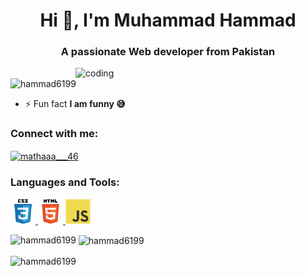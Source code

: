 
<h1 align="center">Hi 👋, I'm Muhammad Hammad</h1>
<h3 align="center">A passionate Web developer from Pakistan</h3>
<img align="right"alt="coding" width="400" src="https://www.google.com/imgres?q=animated%20coding%20gif&imgurl=https%3A%2F%2Fmiro.medium.com%2Fv2%2Fresize%3Afit%3A1360%2F0*FXp4tW4zyMLPoDUC.gif&imgrefurl=https%3A%2F%2Fmedium.com%2F%40arungoyalG%2Fwhy-to-hire-laravel-developer-for-your-next-project-db9b55d59357&docid=sI-b9XbJmTTFhM&tbnid=r6lUPOnbsIKjzM&vet=12ahUKEwjW7O6m0ImJAxVeVfEDHXOtArkQM3oECBQQAA..i&w=680&h=428&hcb=2&itg=1&ved=2ahUKEwjW7O6m0ImJAxVeVfEDHXOtArkQM3oECBQQAA">
<p align="left"> <img src="https://komarev.com/ghpvc/?username=hammad6199&label=Profile%20views&color=0e75b6&style=flat" alt="hammad6199" /> </p>

- ⚡ Fun fact **I am funny 😅**

<h3 align="left">Connect with me:</h3>
<p align="left">
<a href="https://instagram.com/mathaaa___46" target="blank"><img align="center" src="https://raw.githubusercontent.com/rahuldkjain/github-profile-readme-generator/master/src/images/icons/Social/instagram.svg" alt="mathaaa___46" height="30" width="40" /></a>
</p>

<h3 align="left">Languages and Tools:</h3>
<p align="left"> <a href="https://www.w3schools.com/css/" target="_blank" rel="noreferrer"> <img src="https://raw.githubusercontent.com/devicons/devicon/master/icons/css3/css3-original-wordmark.svg" alt="css3" width="40" height="40"/> </a> <a href="https://www.w3.org/html/" target="_blank" rel="noreferrer"> <img src="https://raw.githubusercontent.com/devicons/devicon/master/icons/html5/html5-original-wordmark.svg" alt="html5" width="40" height="40"/> </a> <a href="https://developer.mozilla.org/en-US/docs/Web/JavaScript" target="_blank" rel="noreferrer"> <img src="https://raw.githubusercontent.com/devicons/devicon/master/icons/javascript/javascript-original.svg" alt="javascript" width="40" height="40"/> </a> </p>

<p><img align="left" src="https://github-readme-stats.vercel.app/api/top-langs?username=hammad6199&show_icons=true&locale=en&layout=compact" alt="hammad6199" /></p>

<p>&nbsp;<img align="center" src="https://github-readme-stats.vercel.app/api?username=hammad6199&show_icons=true&locale=en" alt="hammad6199" /></p>

<p><img align="center" src="https://github-readme-streak-stats.herokuapp.com/?user=hammad6199&" alt="hammad6199" /></p>
